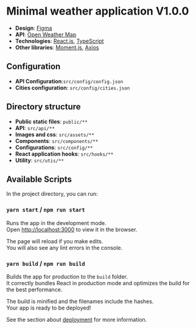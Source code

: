 # Minimal weather application V1.0.0

- **Design**: [Figma](https://www.figma.com/file/0m8FSeOhwjVHDxAWWeV31P/Minimal-Weather-App?node-id=21%3A0)
- **API**: [Open Weather Map](https://openweathermap.org/api/one-call-api)
- **Technologies**: [React.js](https://reactjs.org/),  [TypeScript](https://www.typescriptlang.org/)
- **Other libraries**: [Moment.js](https://momentjs.com/), [Axios](https://github.com/axios/axios)

## Configuration

- **API Configuration**:`src/config/config.json`
- **Cities configuration**: `src/config/cities.json`

## Directory structure

- **Public static files**: `public/**`
- **API**: `src/api/**`
- **Images and css**: `src/assets/**`
- **Components**: `src/components/**`
- **Configurations**: `src/config/**`
- **React application hooks**: `src/hooks/**`
- **Utility**: `src/utis/**`


## Available Scripts

In the project directory, you can run:

### `yarn start` / `npm run start`

Runs the app in the development mode.\
Open [http://localhost:3000](http://localhost:3000) to view it in the browser.

The page will reload if you make edits.\
You will also see any lint errors in the console.

### `yarn build` / `npm run build`

Builds the app for production to the `build` folder.\
It correctly bundles React in production mode and optimizes the build for the best performance.

The build is minified and the filenames include the hashes.\
Your app is ready to be deployed!

See the section about [deployment](https://facebook.github.io/create-react-app/docs/deployment) for more information.
